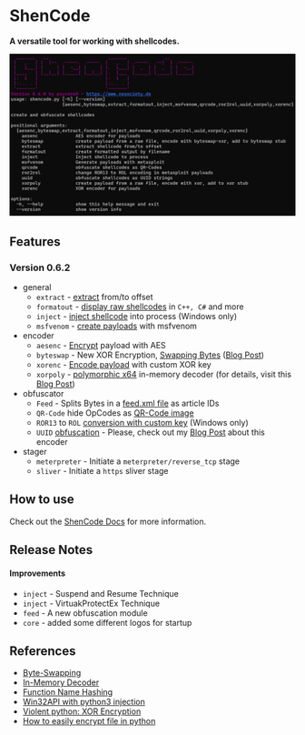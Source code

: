 # ShenCode

**A versatile tool for working with shellcodes.**

![](shencode-060.png)

## Features

### Version 0.6.2

- general
	- `extract` - [extract](https://www.heckhausen.it/shencode/wiki/extract) from/to offset
	- `formatout` - [display raw shellcodes](https://www.heckhausen.it/shencode/wiki/formatout) in `C++, C#` and more
	- `inject` - [inject shellcode](https://www.heckhausen.it/shencode/wiki/inject) into process (Windows only)
	- `msfvenom` - [create payloads](https://www.heckhausen.it/shencode/wiki/msfvenom)  with msfvenom
- encoder
	- `aesenc` - [Encrypt](https://www.heckhausen.it/shencode/wiki/aesenc) payload with AES
	- `byteswap` - New XOR Encryption, [Swapping Bytes](https://www.heckhausen.it/shencode/wiki/byteswap) ([Blog Post](https://www.nosociety.de/en:it-security:blog:obfuscation_byteswapping))
	- `xorenc` - [Encode payload](https://www.heckhausen.it/shencode/wiki/xorenc) with custom XOR key
	- `xorpoly` - [polymorphic x64](https://www.heckhausen.it/shencode/wiki/xorpoly) in-memory decoder (for details, visit this [Blog Post](https://www.nosociety.de/en:it-security:blog:obfuscation_polymorphic_in_memory_decoder))
- obfuscator
	- `Feed` - Splits Bytes in a [feed.xml file](https://www.heckhausen.it/shencode/wiki/feed) as article IDs
	- `QR-Code` hide OpCodes as [QR-Code image](https://www.heckhausen.it/shencode/wiki/qrcode)
	- `ROR13` to `ROL` [conversion with custom key](https://www.heckhausen.it/shencode/wiki/ror2rol) (Windows only)
	- `UUID` [obfuscation](https://www.heckhausen.it/shencode/wiki/uuid) - Please, check out my [Blog Post](https://www.nosociety.de/en:it-security:blog:obfuscation_shellcode_als_uuids_tarnen_-_teil_1) about this encoder
-  stager
	- `meterpreter` - Initiate a `meterpreter/reverse_tcp` stage
	- `sliver` - Initiate a `https` sliver stage

## How to use

Check out the [ShenCode Docs](https://heckhausen.it/shencode/wiki/) for more information.

## Release Notes

#### Improvements

- `inject` - Suspend and Resume Technique
- `inject` - VirtuakProtectEx Technique
- `feed` - A new obfuscation module
- `core` - added some different logos for startup

 
## References

- [Byte-Swapping](https://www.nosociety.de/en:it-security:blog:obfuscation_byteswapping)
- [In-Memory Decoder](https://www.nosociety.de/en:it-security:blog:obfuscation_polymorphic_in_memory_decoder)
- [Function Name Hashing](https://www.bordergate.co.uk/function-name-hashing/)
- [Win32API with python3 injection](https://systemweakness.com/win32api-with-python3-part-iii-injection-6dd3c1b99c90)
- [Violent python: XOR Encryption](https://samsclass.info/124/proj14/VPxor.htm)
- [How to easily encrypt file in python](https://www.stackzero.net/how-to-easily-encrypt-file-in-python/)
